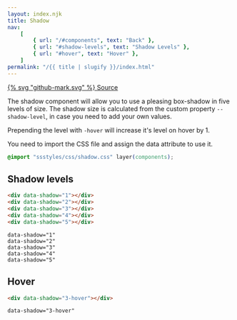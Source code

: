 ```yaml
---
layout: index.njk
title: Shadow
nav:
    [
        { url: "/#components", text: "Back" },
        { url: "#shadow-levels", text: "Shadow Levels" },
        { url: "#hover", text: "Hover" },
    ]
permalink: "/{{ title | slugify }}/index.html"
---
```


<a href="https://github.com/iamschulz/ssstyles/blob/main/css/shadow.css" data-button>{% svg "github-mark.svg" %} Source</a>

The shadow component will allow you to use a pleasing box-shadow in five levels of size. The shadow size is calculated from the custom property `--shadow-level`, in case you need to add your own values.

Prepending the level with `-hover` will increase it's level on hover by 1.

You need to import the CSS file and assign the data attribute to use it.

```css
@import "ssstyles/css/shadow.css" layer(components);
```

## Shadow levels

```html
<div data-shadow="1"></div>
<div data-shadow="2"></div>
<div data-shadow="3"></div>
<div data-shadow="4"></div>
<div data-shadow="5"></div>
```

<div class="demo-shadow" data-shadow="1"><code>data-shadow="1"</code></div>
<div class="demo-shadow" data-shadow="2"><code>data-shadow="2"</code></div>
<div class="demo-shadow" data-shadow="3"><code>data-shadow="3"</code></div>
<div class="demo-shadow" data-shadow="4"><code>data-shadow="4"</code></div>
<div class="demo-shadow" data-shadow="5"><code>data-shadow="5"</code></div>

## Hover

```html
<div data-shadow="3-hover"></div>
```

<div class="demo-shadow" data-shadow="3-hover"><code>data-shadow="3-hover"</code></div>
